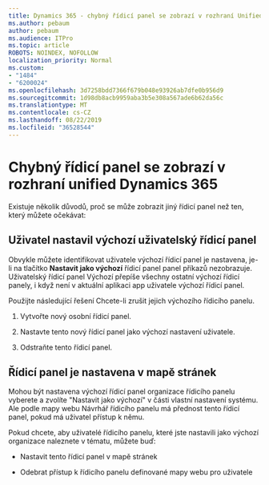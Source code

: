 ```yaml
---
title: Dynamics 365 - chybný řídicí panel se zobrazí v rozhraní Unified Dynamics 365
ms.author: pebaum
author: pebaum
ms.audience: ITPro
ms.topic: article
ROBOTS: NOINDEX, NOFOLLOW
localization_priority: Normal
ms.custom:
- "1484"
- "6200024"
ms.openlocfilehash: 3d7258bdd7366f679b048e93926ab7dfe0b956d9
ms.sourcegitcommit: 1d98db8acb9959aba3b5e308a567ade6b62da56c
ms.translationtype: MT
ms.contentlocale: cs-CZ
ms.lasthandoff: 08/22/2019
ms.locfileid: "36528544"
---
```

# <a name="wrong-dashboard-shows-in-dynamics-365-unified-interface"></a>Chybný řídicí panel se zobrazí v rozhraní unified Dynamics 365

Existuje několik důvodů, proč se může zobrazit jiný řídicí panel než ten, který můžete očekávat:

## <a name="the-user-has-set-a-user-default-dashboard"></a>Uživatel nastavil výchozí uživatelský řídicí panel 

Obvykle můžete identifikovat uživatele výchozí řídicí panel je nastavena, je-li na tlačítko **Nastavit jako výchozí** řídicí panel panel příkazů nezobrazuje. Uživatelský řídicí panel Výchozí přepíše všechny ostatní výchozí řídicí panely, i když není v aktuální aplikaci app uživatele výchozí řídicí panel.

Použijte následující řešení Chcete-li zrušit jejich výchozího řídicího panelu.

1. Vytvořte nový osobní řídicí panel.

2. Nastavte tento nový řídicí panel jako výchozí nastavení uživatele.

3. Odstraňte tento řídicí panel.

## <a name="the-dashboard-is-set-in-the-sitemap"></a>Řídicí panel je nastavena v mapě stránek

Mohou být nastavena výchozí řídicí panel organizace řídicího panelu vyberete a zvolíte "Nastavit jako výchozí" v části vlastní nastavení systému. Ale podle mapy webu Návrhář řídicího panelu má přednost tento řídicí panel, pokud má uživatel přístup k němu.

Pokud chcete, aby uživatelé řídicího panelu, které jste nastavili jako výchozí organizace naleznete v tématu, můžete buď:

* Nastavit tento řídicí panel v mapě stránek

* Odebrat přístup k řídicího panelu definované mapy webu pro uživatele
